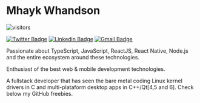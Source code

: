 # Mhayk Whandson

![visitors](https://visitor-badge.glitch.me/badge?page_id=mhayk/mhayk)

[![Twitter Badge](https://img.shields.io/badge/-@mhayk-2d81cb?style=flat-square&labelColor=3fb0ff&logo=twitter&logoColor=white&link=https://twitter.com/mhayk)](https://twitter.com/mhayk)
[![Linkedin Badge](https://img.shields.io/badge/-Mhayk%20Whandson-2d81cb?style=flat-square&labelColor=3fb0ff&logo=Linkedin&logoColor=white&link=https://www.linkedin.com/in/mhayk/)](https://www.linkedin.com/in/mhayk/)
[![Gmail Badge](https://img.shields.io/badge/-hi@mhayk.com-2d81cb?style=flat-square&labelColor=3fb0ff&logo=Gmail&logoColor=white&link=mailto:diego.schell.f@gmail.com)](mailto:hi@mhayk.com)

Passionate about TypeScript, JavaScript, ReactJS, React Native, Node.js and the entire ecosystem around these technologies.

Enthusiast of the best web & mobile development technologies.

A fullstack developer that has seen the bare metal coding Linux kernel drivers in C and multi-plataform desktop apps in C++/Qt[4,5 and 6]. Check below my GitHub freebies.

<!--
**mhayk/mhayk** is a ✨ _special_ ✨ repository because its `README.md` (this file) appears on your GitHub profile.

Here are some ideas to get you started:

- 🔭 I’m currently working on ...
- 🌱 I’m currently learning ...
- 👯 I’m looking to collaborate on ...
- 🤔 I’m looking for help with ...`
- 💬 Ask me about ...
- 📫 How to reach me: ...
- 😄 Pronouns: ...
- ⚡ Fun fact: ...
-->
